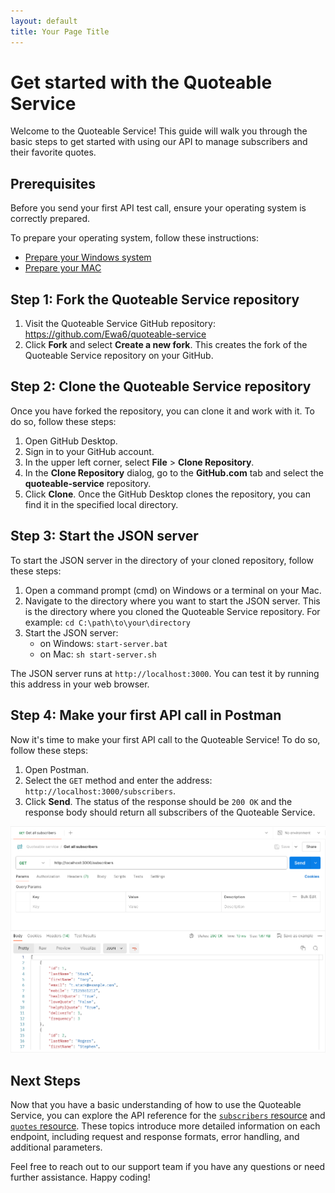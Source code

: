 ```yaml
---
layout: default
title: Your Page Title
---
```


# Get started with the Quoteable Service

Welcome to the Quoteable Service! This guide will walk you through the basic steps to get started with using our API to manage subscribers and their favorite quotes.

## Prerequisites

Before you send your first API test call, ensure your operating system is correctly prepared.

To prepare your operating system, follow these instructions:

- [Prepare your Windows system](prepare-windows.md)
- [Prepare your MAC](prepare-mac.md)

## Step 1: Fork the Quoteable Service repository

1. Visit the Quoteable Service GitHub repository: <https://github.com/Ewa6/quoteable-service>
2. Click **Fork** and select **Create a new fork**. This creates the fork of the Quoteable Service repository on your GitHub.

## Step 2: Clone the Quoteable Service repository

Once you have forked the repository, you can clone it and work with it. To do so, follow these steps:

1. Open GitHub Desktop.
2. Sign in to your GitHub account.
3. In the upper left corner, select **File** > **Clone Repository**.
4. In the **Clone Repository** dialog, go to the **GitHub.com** tab and select the **quoteable-service** repository.
5. Click **Clone**. Once the GitHub Desktop clones the repository, you can find it in the specified local directory.

## Step 3: Start the JSON server

To start the JSON server in the directory of your cloned repository, follow these steps:

1. Open a command prompt (cmd) on Windows or a terminal on your Mac.
2. Navigate to the directory where you want to start the JSON server. This is the directory where you cloned the Quoteable Service repository. For example: `cd C:\path\to\your\directory`
3. Start the JSON server:
    - on Windows: `start-server.bat`
    - on Mac: `sh start-server.sh`

The JSON server runs at `http://localhost:3000`. You can test it by running this address in your web browser.

## Step 4: Make your first API call in Postman

Now it's time to make your first API call to the Quoteable Service! To do so, follow these steps:

1. Open Postman.
2. Select the `GET` method and enter the address: `http://localhost:3000/subscribers`.
3. Click **Send**. The status of the response should be `200 OK` and the response body should return all subscribers of the Quoteable Service.

![The first call to the Quoteable Service in Postman](../images/postman-first-call-to-quoteable-service.png)

## Next Steps

Now that you have a basic understanding of how to use the Quoteable Service, you can explore the API reference for the [`subscribers` resource](../api/subscribers.md) and [`quotes` resource](../api/quotes.md). These topics introduce more detailed information on each endpoint, including request and response formats, error handling, and additional parameters.


<!-- If you need more examples and practice with the Quoteable Service, see our [tutorials] -->

Feel free to reach out to our support team if you have any questions or need further assistance. Happy coding!
